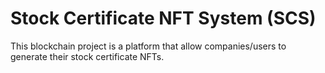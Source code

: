 # Stock Certificate NFT System (SCS)
This blockchain project is a platform that allow companies/users to generate their stock certificate NFTs.  